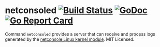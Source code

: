 netconsoled [![Build Status](https://travis-ci.org/panta/netconsoled.svg?branch=master)](https://travis-ci.org/panta/netconsoled) [![GoDoc](https://godoc.org/github.com/panta/netconsoled?status.svg)](https://godoc.org/github.com/panta/netconsoled) [![Go Report Card](https://goreportcard.com/badge/github.com/panta/netconsoled)](https://goreportcard.com/report/github.com/panta/netconsoled)
===========

Command `netconsoled` provides a server that can receive and process logs
generated by the [netconsole Linux kernel module](https://www.kernel.org/doc/Documentation/networking/netconsole.txt).
MIT Licensed.